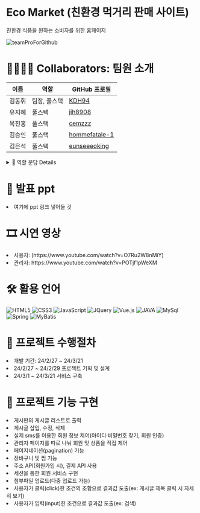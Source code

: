 # Eco Market (친환경 먹거리 판매 사이트)
친환경 식품을 원하는 소비자를 위한 홈페이지

![teamProForGithub](https://github.com/KDH94/teamProject/assets/28282851/385f6d53-75ad-4aba-a38d-c2d8cefda93e)
# 👨‍👩‍👦‍👦 Collaborators: 팀원 소개
|이름|역할|GitHub 프로필|
|------|---|---|
|김동휘|팀장, 풀스택|<a href="https://github.com/KDH94">KDH94</a>|
|유지혜|풀스택|<a href="https://github.com/jih8908">jih8908</a>|
|목진홍|풀스택|<a href="https://github.com/cemzzz">cemzzz</a>|
|김승인|풀스택|<a href="https://github.com/hommefatale-1">hommefatale-1</a>|
|김은석|풀스택|<a href="https://github.com/eunseeeoking">eunseeeoking</a>|

<details>
<summary>
  🔎 역할 분담 Details
</summary>
  <img src="https://github.com/KDH94/teamProject/assets/28282851/5f0f5ed3-968a-4489-9406-b821cec45ed2">
</details>

# 📕 발표 ppt
<li>여기에 ppt 링크 넣어둘 것</li>

# 🎞 시연 영상
<li>사용자: (https://www.youtube.com/watch?v=O7Ru2W8nMiY)</li>
<li>관리자: https://www.youtube.com/watch?v=POTjf1pWeXM</li>

# 🛠 활용 언어
![HTML5](https://img.shields.io/badge/HTML5-E34F26?style=for-the-badge&logo=html5&logoColor=white)
![CSS3](https://img.shields.io/badge/CSS3-1572B6?style=for-the-badge&logo=css3&logoColor=white)
![JavaScript](https://img.shields.io/badge/JavaScript-F7DF1E?style=for-the-badge&logo=JavaScript&logoColor=white)
![JQuery](https://img.shields.io/badge/jQuery-0769AD?style=for-the-badge&logo=jquery&logoColor=white)
![Vue.js](https://img.shields.io/badge/Vue.js-35495E?style=for-the-badge&logo=vue.js&logoColor=4FC08D)
![JAVA](https://img.shields.io/badge/Java-ED8B00?style=for-the-badge&logo=openjdk&logoColor=white)
![MySql](https://img.shields.io/badge/MySQL-00000F?style=for-the-badge&logo=mysql&logoColor=white)
![Spring](https://img.shields.io/badge/Spring-6DB33F?style=for-the-badge&logo=spring&logoColor=white)
![MyBatis](https://img.shields.io/badge/MyBatis-000000?style=for-the-badge&logo=MyBatis&logoColor=white)
 
# 📑 프로젝트 수행절차
<li>개발 기간: 24/2/27 ~ 24/3/21</li>
<li>24/2/27 ~ 24/2/29 프로젝트 기획 및 설계</li>
<li>24/3/1 ~ 24/3/21 서비스 구축</li>

# 📌 프로젝트 기능 구현
<li>게시판의 게시글 리스트로 출력</li>
<li>게시글 삽입, 수정, 삭제</li>
<li>실제 sms를 이용한 회원 정보 제어(아이디·비밀번호 찾기, 회원 인증)</li>
<li>관리자 페이지를 따로 나눠 회원 및 상품을 직접 제어</li>
<li>페이지네이션(pagination) 기능</li>
<li>장바구니 및 찜 기능</li>
<li>주소 API(회원가입 시), 결제 API 사용</li>
<li>세션을 통한 회원 서비스 구현</li>
<li>첨부파일 업로드(다중 업로드 가능)</li>
<li>사용자가 클릭(click)한 조건의 조합으로 결과값 도출(ex: 게시글 제목 클릭 시 자세히 보기)</li>
<li>사용자가 입력(input)한 조건으로 결과값 도출(ex: 검색)</li>
